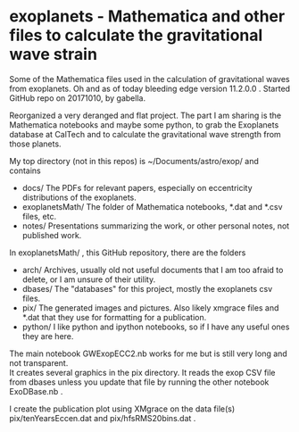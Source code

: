 # exoplanets - Mathematica and other files to calculate the gravitational wave strain

Some of the Mathematica files used in the calculation of gravitational waves from exoplanets.  Oh and as of today bleeding edge version 11.2.0.0 .
Started GitHub repo on 20171010, by gabella.

Reorganized a very deranged and flat project.  The part I am sharing is the
Mathematica notebooks and maybe some python, to grab the Exoplanets database
at CalTech and to calculate the gravitational wave strength from those
planets.

My top directory (not in this repos) is ~/Documents/astro/exop/  and contains

* docs/   The PDFs for relevant papers, especially on eccentricity distributions of
        the exoplanets.
* exoplanetsMath/     The folder of Mathematica notebooks, *.dat and *.csv files, etc.
* notes/     Presentations summarizing the work, or other personal notes, not published
work.

In exoplanetsMath/  , this GitHub repository, there are the folders

* arch/
  Archives, usually old not useful documents that I am too afraid to delete, or
  I am unsure of their utility.
* dbases/
  The "databases" for this project, mostly the exoplanets csv files.
* pix/
  The generated images and pictures.  Also likely xmgrace files and *.dat
  that they use for formatting for a publication.
* python/
  I like python and ipython notebooks, so if I have any useful ones they are here.

The main notebook GWExopECC2.nb works for me but is still very long and not transparent.  
It creates several graphics in the pix directory.  It reads the exop CSV file from dbases
 unless you update that file by running the other notebook ExoDBase.nb .

I create the publication plot using XMgrace on the data file(s) pix/tenYearsEccen.dat and pix/hfsRMS20bins.dat .





